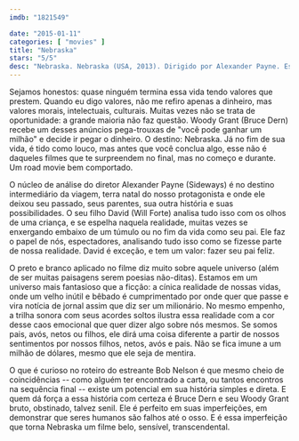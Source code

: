 ```yaml
---
imdb: "1821549"

date: "2015-01-11"
categories: [ "movies" ]
title: "Nebraska"
stars: "5/5"
desc: "Nebraska. Nebraska (USA, 2013). Dirigido por Alexander Payne. Escrito por Bob Nelson. Com Bruce Dern, Will Forte, June Squibb, Bob Odenkirk, Stacy Keach, Mary Louise Wilson, Rance Howard, Tim Driscoll, Devin Ratray."
---
```

Sejamos honestos: quase ninguém termina essa vida tendo valores que prestem. Quando eu digo valores, não me refiro apenas a dinheiro, mas valores morais, intelectuais, culturais. Muitas vezes não se trata de oportunidade: a grande maioria não faz questão. Woody Grant (Bruce Dern) recebe um desses anúncios pega-trouxas de "você pode ganhar um milhão" e decide ir pegar o dinheiro. O destino: Nebraska. Já no fim de sua vida, é tido como louco, mas antes que você conclua algo, esse não é daqueles filmes que te surpreendem no final, mas no começo e durante. Um road movie bem comportado.

O núcleo de análise do diretor Alexander Payne (Sideways) é no destino intermediário da viagem, terra natal do nosso protagonista e onde ele deixou seu passado, seus parentes, sua outra história e suas possibilidades. O seu filho David (Will Forte) analisa tudo isso com os olhos de uma criança, e se espelha naquela realidade, muitas vezes se enxergando embaixo de um túmulo ou no fim da vida como seu pai. Ele faz o papel de nós, espectadores, analisando tudo isso como se fizesse parte de nossa realidade. David é exceção, e tem um valor: fazer seu pai feliz.

O preto e branco aplicado no filme diz muito sobre aquele universo (além de ser muitas paisagens serem poesias não-ditas). Estamos em um universo mais fantasioso que a ficção: a cínica realidade de nossas vidas, onde um velho inútil e bêbado é cumprimentado por onde quer que passe e vira notícia de jornal assim que diz ser um milionário. No mesmo empenho, a trilha sonora com seus acordes soltos ilustra essa realidade com a cor desse caos emocional que quer dizer algo sobre nós mesmos. Se somos pais, avós, netos ou filhos, ele dirá uma coisa diferente a partir de nossos sentimentos por nossos filhos, netos, avós e pais. Não se fica imune a um milhão de dólares, mesmo que ele seja de mentira.

O que é curioso no roteiro do estreante Bob Nelson é que mesmo cheio de coincidências -- como alguém ter encontrado a carta, ou tantos encontros na sequência final -- existe um potencial em sua história simples e direta. E quem dá força a essa história com certeza é Bruce Dern e seu Woody Grant bruto, obstinado, talvez senil. Ele é perfeito em suas imperfeições, em demonstrar que seres humanos são falhos até o osso. E é essa imperfeição que torna Nebraska um filme belo, sensível, transcendental.
